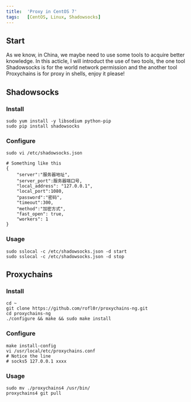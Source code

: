 ```yaml
---
title:  'Proxy in CentOS 7'
tags:   [CentOS, Linux, Shadowsocks]
---
```


## Start

As we know, in China, we maybe need to use some tools to acquire better knowledge. In
this acticle, I will introduct the use of two tools, the one tool Shadowsocks
is for the world network permission and the another tool Proxychains is
for proxy in shells, enjoy it please!

## Shadowsocks

### Install

```shell
sudo yum install -y libsodium python-pip
sudo pip install shadowsocks
```

### Configure

```
sudo vi /etc/shadowsocks.json

# Something like this
{
    "server":"服务器地址",
    "server_port":服务器端口号,
    "local_address": "127.0.0.1",
    "local_port":1080,
    "password":"密码",
    "timeout":300,
    "method":"加密方式",
    "fast_open": true,
    "workers": 1
}
```

### Usage

```
sudo sslocal -c /etc/shadowsocks.json -d start
sudo sslocal -c /etc/shadowsocks.json -d stop
```

## Proxychains

### Install

```
cd ~
git clone https://github.com/rofl0r/proxychains-ng.git 
cd proxychains-ng 
./configure && make && sudo make install  
```
### Configure

```
make install-config
vi /usr/local/etc/proxychains.conf
# Notice the line 
# socks5 127.0.0.1 xxxx
```

### Usage

```
sudo mv ./proxychains4 /usr/bin/
proxychains4 git pull
```


